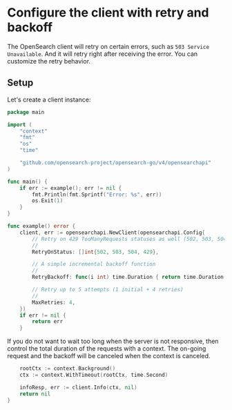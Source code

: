 # Configure the client with retry and backoff

The OpenSearch client will retry on certain errors, such as `503 Service Unavailable`. And it will retry right after receiving the error. You can customize the retry behavior.

## Setup

Let's create a client instance:

```go
package main

import (
	"context"
	"fmt"
	"os"
	"time"

	"github.com/opensearch-project/opensearch-go/v4/opensearchapi"
)

func main() {
	if err := example(); err != nil {
		fmt.Println(fmt.Sprintf("Error: %s", err))
		os.Exit(1)
	}
}

func example() error {
	client, err := opensearchapi.NewClient(opensearchapi.Config{
        // Retry on 429 TooManyRequests statuses as well (502, 503, 504 are default values)
        //
        RetryOnStatus: []int{502, 503, 504, 429},

        // A simple incremental backoff function
        //
        RetryBackoff: func(i int) time.Duration { return time.Duration(i) * 100 * time.Millisecond },

        // Retry up to 5 attempts (1 initial + 4 retries)
        //
        MaxRetries: 4,
	})
	if err != nil {
		return err
	}
```

If you do not want to wait too long when the server is not responsive, then control the total duration of the requests with a context. The on-going request and the backoff will be canceled when the context is canceled.

```go
	rootCtx := context.Background()
	ctx := context.WithTimeout(rootCtx, time.Second)

	infoResp, err := client.Info(ctx, nil)
	return nil
}
```
